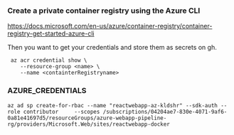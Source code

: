 ### Create a private container registry using the Azure CLI

https://docs.microsoft.com/en-us/azure/container-registry/container-registry-get-started-azure-cli

Then you want to get your credentials and store them as secrets on gh. 

```
 az acr credential show \ 
    --resource-group <name> \
    --name <containterRegistryname>
```

### AZURE_CREDENTIALS
```
az ad sp create-for-rbac --name "reactwebapp-az-kldshr" --sdk-auth --role contributor     --scopes /subscriptions/04204ae7-830e-4071-9af6-0a81e41697d5/resourceGroups/azure-webapp-pipeline-rg/providers/Microsoft.Web/sites/reactwebapp-docker
```
